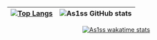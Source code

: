 | [![Top Langs](https://github-readme-stats-d9sr.vercel.app/api/top-langs?username=As1ss&theme=merko&card_width=475px&langs_count=10)](https://github.com/As1ss/github-readme-stats) | ![As1ss GitHub stats](https://github-readme-stats-d9sr.vercel.app/api?username=As1ss&count_private=true&theme=merko&show_icons=true&line_height=73) |
| ------------- | ------------- |
<div align="center">

[![As1ss wakatime stats](https://github-readme-stats.vercel.app/api/wakatime?username=As1ss&range=all_time&theme=merko&custom_title=Coding&layout=compact&hide_border=true)](https://wakatime.com/@As1ss)

    
</div>




